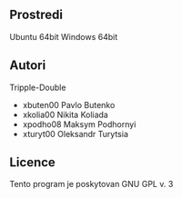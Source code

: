 ## Prostredi

Ubuntu 64bit
Windows 64bit

## Autori

Tripple-Double
- xbuten00 Pavlo Butenko
- xkolia00 Nikita Koliada
- xpodho08 Maksym Podhornyi
- xturyt00 Oleksandr Turytsia

## Licence

Tento program je poskytovan GNU GPL v. 3
